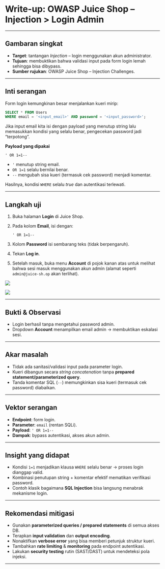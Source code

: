 # Write-up: OWASP Juice Shop – Injection > **Login Admin**

---

## Gambaran singkat

* **Target**: tantangan *Injection* – login menggunakan akun administrator.
* **Tujuan**: membuktikan bahwa validasi input pada form login lemah sehingga bisa dibypass.
* **Sumber rujukan**: OWASP Juice Shop – Injection Challenges.

---

## Inti serangan 

Form login kemungkinan besar menjalankan kueri mirip:

```sql
SELECT * FROM Users 
WHERE email = '<input_email>' AND password = '<input_password>';
```

Jika input email kita isi dengan payload yang menutup string lalu memasukkan kondisi yang selalu benar, pengecekan password jadi “terpotong”.

**Payload yang dipakai**

```text
' OR 1=1--
```

* `'` menutup string email.
* `OR 1=1` selalu bernilai benar.
* `--` mengubah sisa kueri (termasuk cek password) menjadi komentar.

Hasilnya, kondisi `WHERE` selalu *true* dan autentikasi terlewati.


---

## Langkah uji 

1. Buka halaman **Login** di Juice Shop.
2. Pada kolom **Email**, isi dengan:

   ```
   ' OR 1=1--
   ```
3. Kolom **Password** isi sembarang teks (tidak berpengaruh).
4. Tekan **Log in**.
5. Setelah masuk, buka menu **Account** di pojok kanan atas untuk melihat bahwa sesi masuk menggunakan akun admin (alamat seperti `admin@juice-sh.op` akan terlihat).

![](https://media.discordapp.net/attachments/1249245055185715221/1415301313645903923/image.png?ex=68c2b590&is=68c16410&hm=8c505fb7c1e734dd20e106682c0fc82af04aeb82fffc17b16ff6367a5ad7e1df&=&format=webp&quality=lossless&width=1842&height=856)


![](https://media.discordapp.net/attachments/1249245055185715221/1415301999423000710/image.png?ex=68c2b633&is=68c164b3&hm=16477e91db024890d5078ef2646a645e464bd5efb6c4063d0dae66432a71c088&=&format=webp&quality=lossless&width=550&height=263)

---

## Bukti & Observasi

* Login berhasil tanpa mengetahui password admin.
* Dropdown **Account** menampilkan email admin → membuktikan eskalasi sesi.

---

## Akar masalah

* Tidak ada sanitasi/validasi input pada parameter login.
* Kueri dibangun secara *string concatenation* tanpa **prepared statement/parameterized query**.
* Tanda komentar SQL (`--`) memungkinkan sisa kueri (termasuk cek password) diabaikan.

---

## Vektor serangan 

* **Endpoint**: form login.
* **Parameter**: `email` (rentan SQLi).
* **Payload**: `' OR 1=1--`
* **Dampak**: bypass autentikasi, akses akun admin.

---

## Insight yang didapat

* Kondisi `1=1` menjadikan klausa `WHERE` selalu benar → proses login dianggap valid.
* Kombinasi penutupan string + komentar efektif mematikan verifikasi password.
* Contoh klasik bagaimana **SQL Injection** bisa langsung menabrak mekanisme login.

---

## Rekomendasi mitigasi

* Gunakan **parameterized queries / prepared statements** di semua akses DB.
* Terapkan **input validation** dan **output encoding**.
* Nonaktifkan **verbose error** yang bisa memberi petunjuk struktur kueri.
* Tambahkan **rate limiting** & **monitoring** pada endpoint autentikasi.
* Lakukan **security testing** rutin (SAST/DAST) untuk mendeteksi pola injeksi.

---
